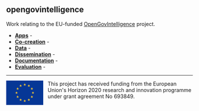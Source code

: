 ## opengovintelligence

Work relating to the EU-funded [OpenGovIntelligence](http://www.opengovintelligence.eu) project.

- **[Apps](apps)** -
- **[Co-creation](co-creation)** -
- **[Data](data)** -
- **[Dissemination](dissemination)** -
- **[Documentation](documentation)** -
- **[Evaluation](evaluation)** -

---


<img src="eu_flag.png" width="100" alt="Flag of the European Union" style="float: left; margin-right: 12px;"/>
<p>This project has received funding from the European Union's Horizon 2020 research and innovation programme under grant agreement No 693849.</p>
